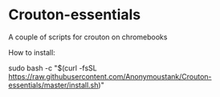 # Crouton-essentials
A couple of scripts for crouton on chromebooks

How to install:

sudo bash -c "$(curl -fsSL https://raw.githubusercontent.com/Anonymoustank/Crouton-essentials/master/install.sh)"
